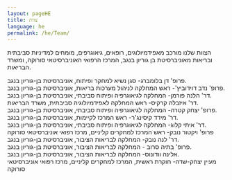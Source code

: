 ```yaml
---
layout: pageHE
title: צוות
language: he
permalink: /he/Team/
---
```


הצוות שלנו מורכב מאפידמיולוגים, רופאים, גיאוגרפים, מומחים למדיניות סביבתית ובריאות מאוניברסיטת בן גוריון בנגב, המרכז הרפואי האוניברסיטאי סורוקה, ומשרד הבריאות.


פרופ' דן בלומברג- סגן נשיא למחקר ופיתוח, אוניברסיטת בן-גוריון בנגב.  
פרופ' נדב דוידוביץ'- ראש המחלקה לניהול מערכות בריאות, אוניברסיטת בן-גוריון בנגב.  
דר' הלנה פורמן- המחלקה לגיאוגרפיה ופיתוח סביבתי, אוניברסיטת בן-גוריון בנגב.  
דר' איזבלה קרקיס- ראש המחלקה לאפידמיולוגיה סביבתית, משרד הבריאות.  
פרופ' יצחק קטרה- המחלקה לגיאוגרפיה ופיתוח סביבתי, אוניברסיטת בן-גוריון בנגב.  
דר' מידד קיסינג'ר- ראש המרכז לקיימות, אוניברסיטת בן-גוריון בנגב.  
דר' איתי קלוג- המחלקה לגיאוגרפיה ופיתוח סביבתי, אוניברסיטת בן-גוריון בנגב.  
פרופ' ויקטור נובק- ראש המרכז למחקרים קליניים, מרכז רפואי אוניברסיטאי סורוקה  
דר' לנה נובק- המחלקה לבריאות הציבור, אוניברסיטת בן-גוריון בנגב.  
פרופ' בתיה סרוב - המחלקה לבריאות הציבור, אוניברסיטת בן-גוריון בנגב.  
אלינה וודונוס- המחלקה לבריאות הציבור, אוניברסיטת בן-גוריון בנגב.  
מעיין יצחק-שדה- חוקרת ראשית, המרכז למחקרים קליניים, מרכז רפואי אוניברסיטאי סורוקה   
